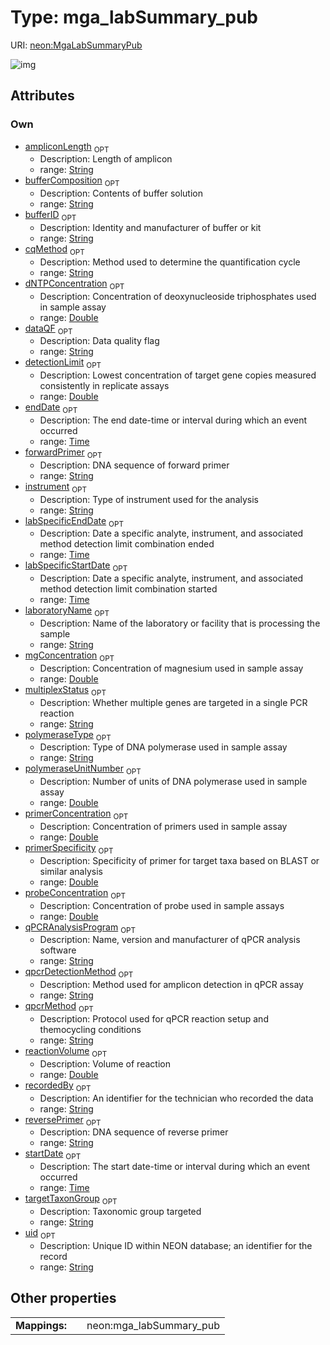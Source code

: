 
# Type: mga_labSummary_pub




URI: [neon:MgaLabSummaryPub](https://data.neonscience.org/MgaLabSummaryPub)


![img](http://yuml.me/diagram/nofunky;dir:TB/class/[MgaLabSummaryPub&#124;uid:string%20%3F;recordedBy:string%20%3F;startDate:time%20%3F;endDate:time%20%3F;laboratoryName:string%20%3F;instrument:string%20%3F;labSpecificStartDate:time%20%3F;labSpecificEndDate:time%20%3F;dataQF:string%20%3F;ampliconLength:string%20%3F;bufferComposition:string%20%3F;bufferID:string%20%3F;cqMethod:string%20%3F;dNTPConcentration:double%20%3F;forwardPrimer:string%20%3F;detectionLimit:double%20%3F;mgConcentration:double%20%3F;multiplexStatus:string%20%3F;polymeraseType:string%20%3F;polymeraseUnitNumber:double%20%3F;primerConcentration:double%20%3F;primerSpecificity:double%20%3F;probeConcentration:double%20%3F;qPCRAnalysisProgram:string%20%3F;qpcrDetectionMethod:string%20%3F;qpcrMethod:string%20%3F;reactionVolume:double%20%3F;reversePrimer:string%20%3F;targetTaxonGroup:string%20%3F])

## Attributes


### Own

 * [ampliconLength](ampliconLength.md)  <sub>OPT</sub>
    * Description: Length of amplicon
    * range: [String](types/String.md)
 * [bufferComposition](bufferComposition.md)  <sub>OPT</sub>
    * Description: Contents of buffer solution
    * range: [String](types/String.md)
 * [bufferID](bufferID.md)  <sub>OPT</sub>
    * Description: Identity and manufacturer of buffer or kit
    * range: [String](types/String.md)
 * [cqMethod](cqMethod.md)  <sub>OPT</sub>
    * Description: Method used to determine the quantification cycle
    * range: [String](types/String.md)
 * [dNTPConcentration](dNTPConcentration.md)  <sub>OPT</sub>
    * Description: Concentration of deoxynucleoside triphosphates used in sample assay
    * range: [Double](types/Double.md)
 * [dataQF](dataQF.md)  <sub>OPT</sub>
    * Description: Data quality flag
    * range: [String](types/String.md)
 * [detectionLimit](detectionLimit.md)  <sub>OPT</sub>
    * Description: Lowest concentration of target gene copies measured consistently in replicate assays
    * range: [Double](types/Double.md)
 * [endDate](endDate.md)  <sub>OPT</sub>
    * Description: The end date-time or interval during which an event occurred
    * range: [Time](types/Time.md)
 * [forwardPrimer](forwardPrimer.md)  <sub>OPT</sub>
    * Description: DNA sequence of forward primer
    * range: [String](types/String.md)
 * [instrument](instrument.md)  <sub>OPT</sub>
    * Description: Type of instrument used for the analysis
    * range: [String](types/String.md)
 * [labSpecificEndDate](labSpecificEndDate.md)  <sub>OPT</sub>
    * Description: Date a specific analyte, instrument, and associated method detection limit combination ended
    * range: [Time](types/Time.md)
 * [labSpecificStartDate](labSpecificStartDate.md)  <sub>OPT</sub>
    * Description: Date a specific analyte, instrument, and associated method detection limit combination started
    * range: [Time](types/Time.md)
 * [laboratoryName](laboratoryName.md)  <sub>OPT</sub>
    * Description: Name of the laboratory or facility that is processing the sample
    * range: [String](types/String.md)
 * [mgConcentration](mgConcentration.md)  <sub>OPT</sub>
    * Description: Concentration of magnesium used in sample assay
    * range: [Double](types/Double.md)
 * [multiplexStatus](multiplexStatus.md)  <sub>OPT</sub>
    * Description: Whether multiple genes are targeted in a single PCR reaction
    * range: [String](types/String.md)
 * [polymeraseType](polymeraseType.md)  <sub>OPT</sub>
    * Description: Type of DNA polymerase used in sample assay
    * range: [String](types/String.md)
 * [polymeraseUnitNumber](polymeraseUnitNumber.md)  <sub>OPT</sub>
    * Description: Number of units of DNA polymerase used in sample assay
    * range: [Double](types/Double.md)
 * [primerConcentration](primerConcentration.md)  <sub>OPT</sub>
    * Description: Concentration of primers used in sample assay
    * range: [Double](types/Double.md)
 * [primerSpecificity](primerSpecificity.md)  <sub>OPT</sub>
    * Description: Specificity of primer for target taxa based on BLAST or similar analysis
    * range: [Double](types/Double.md)
 * [probeConcentration](probeConcentration.md)  <sub>OPT</sub>
    * Description: Concentration of probe used in sample assays
    * range: [Double](types/Double.md)
 * [qPCRAnalysisProgram](qPCRAnalysisProgram.md)  <sub>OPT</sub>
    * Description: Name, version and manufacturer of qPCR analysis software
    * range: [String](types/String.md)
 * [qpcrDetectionMethod](qpcrDetectionMethod.md)  <sub>OPT</sub>
    * Description: Method used for amplicon detection in qPCR assay
    * range: [String](types/String.md)
 * [qpcrMethod](qpcrMethod.md)  <sub>OPT</sub>
    * Description: Protocol used for qPCR reaction setup and themocycling conditions
    * range: [String](types/String.md)
 * [reactionVolume](reactionVolume.md)  <sub>OPT</sub>
    * Description: Volume of reaction
    * range: [Double](types/Double.md)
 * [recordedBy](recordedBy.md)  <sub>OPT</sub>
    * Description: An identifier for the technician who recorded the data
    * range: [String](types/String.md)
 * [reversePrimer](reversePrimer.md)  <sub>OPT</sub>
    * Description: DNA sequence of reverse primer
    * range: [String](types/String.md)
 * [startDate](startDate.md)  <sub>OPT</sub>
    * Description: The start date-time or interval during which an event occurred
    * range: [Time](types/Time.md)
 * [targetTaxonGroup](targetTaxonGroup.md)  <sub>OPT</sub>
    * Description: Taxonomic group targeted
    * range: [String](types/String.md)
 * [uid](uid.md)  <sub>OPT</sub>
    * Description: Unique ID within NEON database; an identifier for the record
    * range: [String](types/String.md)

## Other properties

|  |  |  |
| --- | --- | --- |
| **Mappings:** | | neon:mga_labSummary_pub |

